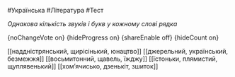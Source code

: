 #Українська #Література #Тест

*Однакова кількість звуків і букв у кожному слові рядка*

{noChangeVote on}
{hideProgress on}
{shareEnable off}
{hideCount on}

[[наддністрянський, щирісінький, юнацтво]]
[[джерельний, український, безмежжя]]
[[восьмитонний, щавель, їжджу]]
[[їстоньки, плямистий, щуплявенький]]
[[хом’ячисько, дзенькіт, зшиток]]
